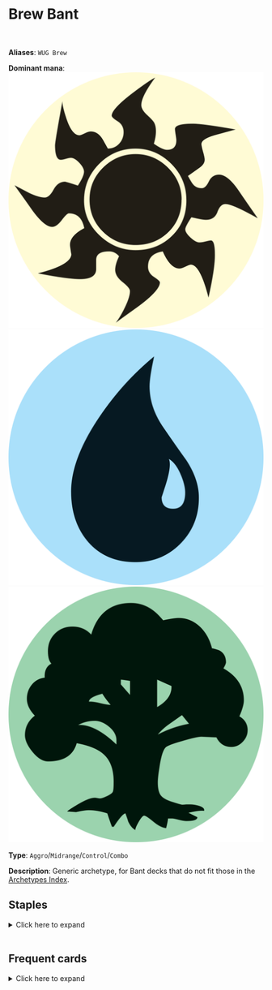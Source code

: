 <!-- This page is automatically generated by Myr: do not update it manually. -->
<!-- Changes directly applied here will be lost. -->
<!-- If you plan to update this page, please update the template at https://github.com/Pauperformance/pauperformance-bot -->
<!-- Templates can be found under pauperformance-bot/resources/templates/ -->
# Brew Bant
<br/>

**Aliases**: `WUG Brew`


**Dominant mana**: <img src="../resources/images/mana/W.png" class="dominant-mana-icon"/> <img src="../resources/images/mana/U.png" class="dominant-mana-icon"/> <img src="../resources/images/mana/G.png" class="dominant-mana-icon"/>

**Type**: `Aggro`/`Midrange`/`Control`/`Combo`

**Description**: 
Generic archetype, for Bant decks that do not fit those in the [Archetypes Index](../../pages/archetypes_index.html).


## **Staples**

<details>
  <summary>Click here to expand</summary>
<a href="https://scryfall.com/card/rvr/131/arboreal-grazer"><img src="https://cards.scryfall.io/normal/front/6/d/6d00ced6-7ba3-4d78-a680-9d3211704ca2.jpg" class="archetype-card rounded-image"/></a>
<a href="https://scryfall.com/card/uma/45/archaeomancer"><img src="https://cards.scryfall.io/normal/front/c/c/cc258713-6ce3-44e0-9b4b-8fa7d1d093a1.jpg" class="archetype-card rounded-image"/></a>
<a href="https://scryfall.com/card/clb/215/avenging-hunter"><img src="https://cards.scryfall.io/normal/front/f/4/f4072640-0f9b-4f0a-84cc-eda415cc92e7.jpg" class="archetype-card rounded-image"/></a>
<a href="https://scryfall.com/card/clu/229/azorius-chancery"><img src="https://cards.scryfall.io/normal/front/a/9/a9d629f3-24b0-400c-b054-b66250696708.jpg" class="archetype-card rounded-image"/></a>
<a href="https://scryfall.com/card/a25/43/blue-elemental-blast"><img src="https://cards.scryfall.io/normal/front/2/f/2f51f88f-f662-4572-a371-9a77718ed079.jpg" class="archetype-card rounded-image"/></a>
<a href="https://scryfall.com/card/snc/248/brokers-hideout"><img src="https://cards.scryfall.io/normal/front/9/8/989b299b-daa9-4bda-94e2-9a2f0e8f2bce.jpg" class="archetype-card rounded-image"/></a>
<a href="https://scryfall.com/card/rvr/172/coiling-oracle"><img src="https://cards.scryfall.io/normal/front/5/5/559ff1b1-018c-4e08-9531-8af20af47d05.jpg" class="archetype-card rounded-image"/></a>
<a href="https://scryfall.com/card/cmm/81/counterspell"><img src="https://cards.scryfall.io/normal/front/8/4/8493131c-0a7b-4be6-a8a2-0b425f4f67fb.jpg" class="archetype-card rounded-image"/></a>
<a href="https://scryfall.com/card/clb/15/dawnbringer-cleric"><img src="https://cards.scryfall.io/normal/front/2/0/201f06ef-c180-4ce3-afaf-bec3b14c0222.jpg" class="archetype-card rounded-image"/></a>
<a href="https://scryfall.com/card/mh1/7/ephemerate"><img src="https://cards.scryfall.io/normal/front/2/d/2da5f3f8-5eef-498f-ba2c-2f3fbc3745aa.jpg" class="archetype-card rounded-image"/></a>
<a href="https://scryfall.com/card/mh3/318/forest"><img src="https://cards.scryfall.io/normal/front/7/a/7ac34881-de32-42c7-af60-f992638e1da2.jpg" class="archetype-card rounded-image"/></a>
<a href="https://scryfall.com/card/clb/21/goliath-paladin"><img src="https://cards.scryfall.io/normal/front/a/b/ab8324aa-f356-42bc-9664-46803bc8a93b.jpg" class="archetype-card rounded-image"/></a>
<a href="https://scryfall.com/card/clb/455/island"><img src="https://c1.scryfall.com/file/scryfall-cards/normal/front/f/f/ff3ffe47-53a3-42ec-ae89-afc79793380d.jpg" class="archetype-card rounded-image"/></a>
<a href="https://scryfall.com/card/mkc/111/mulldrifter"><img src="https://cards.scryfall.io/normal/front/e/b/eb6d8d1c-8d23-4273-9c9b-f3b71eb0e105.jpg" class="archetype-card rounded-image"/></a>
<a href="https://scryfall.com/card/mh3/310/plains"><img src="https://cards.scryfall.io/normal/front/e/0/e0281fba-d771-4431-931f-920db2f14c47.jpg" class="archetype-card rounded-image"/></a>
<a href="https://scryfall.com/card/clu/247/simic-growth-chamber"><img src="https://cards.scryfall.io/normal/front/9/2/92f8b669-cfb1-4a07-80c6-a2e372c04c6e.jpg" class="archetype-card rounded-image"/></a>
<a href="https://scryfall.com/card/mom/274/thornwood-falls"><img src="https://cards.scryfall.io/normal/front/f/1/f1b753e2-6e53-4ed1-9be4-66f8eb005a11.jpg" class="archetype-card rounded-image"/></a>
<a href="https://scryfall.com/card/mom/275/tranquil-cove"><img src="https://cards.scryfall.io/normal/front/3/7/3799dcb2-7cd7-4d28-b9af-249e3ebe3d3b.jpg" class="archetype-card rounded-image"/></a>
</details><br/>



## **Frequent cards**

<details>
  <summary>Click here to expand</summary>
<a href="https://scryfall.com/card/ori/168/aerial-volley"><img src="https://cards.scryfall.io/normal/front/c/5/c5178301-f766-48d3-af07-6bd6f822c725.jpg" class="archetype-card rounded-image"/></a>
<a href="https://scryfall.com/card/mkc/96/brainstorm"><img src="https://cards.scryfall.io/normal/front/8/4/84479779-d570-4eee-9982-f6e918b4d75b.jpg" class="archetype-card rounded-image"/></a>
<a href="https://scryfall.com/card/dmu/17/destroy-evil"><img src="https://cards.scryfall.io/normal/front/4/f/4f7862ef-2c8d-4d28-9e50-7cc41861f245.jpg" class="archetype-card rounded-image"/></a>
<a href="https://scryfall.com/card/c21/202/pulse-of-murasa"><img src="https://cards.scryfall.io/normal/front/a/4/a4b9f8f4-d704-4f16-8495-cf8185285859.jpg" class="archetype-card rounded-image"/></a>
<a href="https://scryfall.com/card/2xm/28/revoke-existence"><img src="https://cards.scryfall.io/normal/front/7/b/7bd4fc26-8351-4371-948b-f43346c3e771.jpg" class="archetype-card rounded-image"/></a>
<a href="https://scryfall.com/card/dmr/66/snap"><img src="https://cards.scryfall.io/normal/front/f/1/f13406c6-f208-402a-94d3-a94a24f03563.jpg" class="archetype-card rounded-image"/></a>
</details><br/>








